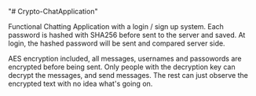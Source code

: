 "# Crypto-ChatApplication"

Functional Chatting Application with a login / sign up system. Each password is hashed with SHA256 before sent to the server and saved. At login, the hashed password will be sent and compared server side.

AES encryption included, all messages, usernames and passowords are encrypted before being sent. Only people with the decryption key can decrypt the messages, and send messages. The rest can just observe the encrypted text with no idea what's going on.
